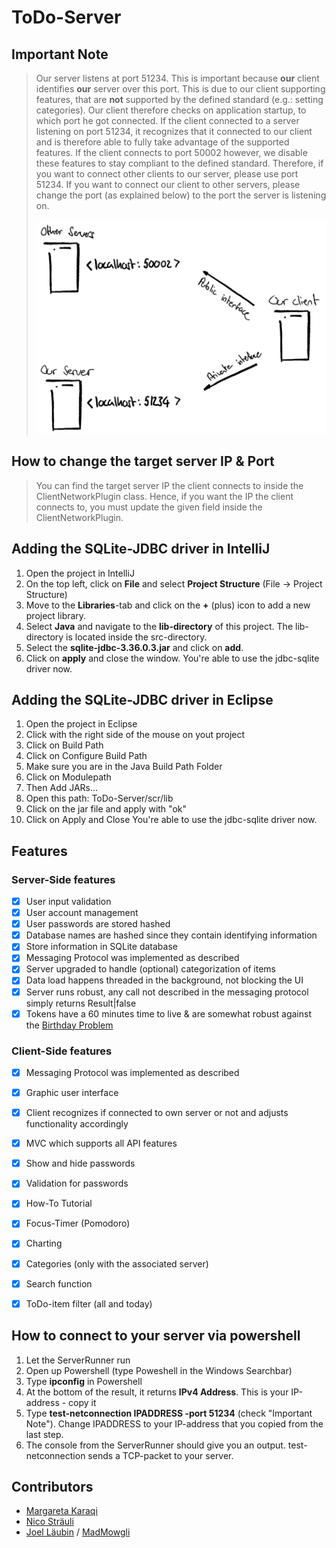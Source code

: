 # ToDo-Server

## Important Note
> Our server listens at port 51234. This is important because **our** client identifies **our** server over this port.
> This is due to our client supporting features, that are **not** supported by the defined standard (e.g.: setting categories).
> Our client therefore checks on application startup, to which port he got connected. If the client connected to a server
> listening on port 51234, it recognizes that it connected to our client and is therefore able to fully take advantage of
> the supported features. If the client connects to port 50002 however, we disable these features to stay compliant to the
> defined standard. Therefore, if you want to connect other clients to our server, please use port 51234. If you want to
> connect our client to other servers, please change the port (as explained below) to the port the server is listening on.
> <br>
> <br>
> ![Server_Client_Model.png](src/common/resources/Server_Client_Model.png)

## How to change the target server IP & Port
> You can find the target server IP the client connects to inside the ClientNetworkPlugin class.
> Hence, if you want the IP the client connects to, you must update the given field inside the ClientNetworkPlugin.

## Adding the SQLite-JDBC driver in IntelliJ
1. Open the project in IntelliJ
2. On the top left, click on **File** and select **Project Structure** (File -> Project Structure)
3. Move to the **Libraries**-tab and click on the **+** (plus) icon to add a new project library.
4. Select **Java** and navigate to the **lib-directory** of this project. The lib-directory is located inside the
   src-directory.
5. Select the **sqlite-jdbc-3.36.0.3.jar** and click on **add**.
6. Click on **apply** and close the window. You're able to use the jdbc-sqlite driver now.

## Adding the SQLite-JDBC driver in Eclipse
1. Open the project in Eclipse
2. Click with the right side of the mouse on yout project
3. Click on Build Path
4. Click on Configure Build Path
5. Make sure you are in the Java Build Path Folder
6. Click on Modulepath
7. Then Add JARs...
8. Open this path: ToDo-Server/scr/lib
9. Click on the jar file and apply with "ok"
10. Click on Apply and Close You're able to use the jdbc-sqlite driver now.


## Features
### Server-Side features
- [x] User input validation
- [x] User account management
- [x] User passwords are stored hashed
- [x] Database names are hashed since they contain identifying information
- [x] Store information in SQLite database
- [x] Messaging Protocol was implemented as described
- [x] Server upgraded to handle (optional) categorization of items
- [x] Data load happens threaded in the background, not blocking the UI
- [x] Server runs robust, any call not described in the messaging protocol simply returns Result|false
- [x] Tokens have a 60 minutes time to live & are somewhat robust against the [Birthday Problem](https://en.wikipedia.org/wiki/Birthday_problem)

### Client-Side features
- [x] Messaging Protocol was implemented as described
- [x] Graphic user interface
- [x] Client recognizes if connected to own server or not and adjusts functionality accordingly
- [x] MVC which supports all API features 
- [x] Show and hide passwords
- [x] Validation for passwords
- [x] How-To Tutorial
- [x] Focus-Timer (Pomodoro)
- [x] Charting
- [x] Categories (only with the associated server)
- [x] Search function
- [x] ToDo-item filter (all and today)


## How to connect to your server via powershell
1. Let the ServerRunner run
2. Open up Powershell (type Poweshell in the Windows Searchbar)
3. Type **ipconfig** in Powershell
4. At the bottom of the result, it returns **IPv4 Address**. This is your IP-address - copy it
5. Type **test-netconnection IPADDRESS -port 51234** (check "Important Note"). Change IPADDRESS to your IP-address that you copied from the last step.
6. The console from the ServerRunner should give you an output. test-netconnection sends a TCP-packet to your server.

## Contributors
- [Margareta Karaqi](https://github.com/mkfhnw)
- [Nico Sträuli](https://github.com/nicSt12)
- [Joel Läubin](https://github.com/Joel-Laeubin) / [MadMowgli](https://github.com/MadMowgli/MadMowgli)
